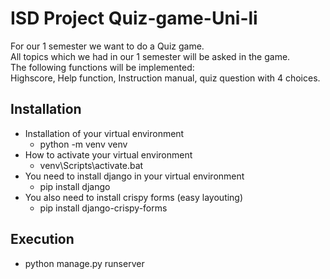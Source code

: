 # ISD Project Quiz-game-Uni-li
 For our 1 semester we want to do a Quiz game.<br>
 All topics which we had in our 1 semester will be asked in the game. <br>
 The following functions will be implemented: <br>
 Highscore, Help function, Instruction manual, quiz question with 4 choices.<br>
 
## Installation
- Installation of your virtual environment
    - python -m venv venv
- How to activate your virtual environment
    - venv\Scripts\activate.bat
- You need to install django in your virtual environment
    - pip install django
- You also need to install crispy forms (easy layouting)
    - pip install django-crispy-forms

## Execution
- python manage.py runserver

